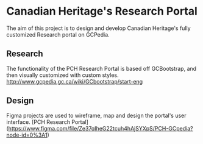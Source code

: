 # Canadian Heritage's Research Portal
The aim of this project is to design and develop Canadian Heritage's fully customized Research portal on GCPedia. 

## Research
The functionality of the PCH Research Portal is based off GCBootstrap, and then visually customized with custom styles. http://www.gcpedia.gc.ca/wiki/GCbootstrap/start-eng


## Design
Figma projects are used to wireframe, map and design the portal's user interface.
[PCH Research Portal] (https://www.figma.com/file/Ze37qIheG22tcuh4hAjSYXpS/PCH-GCpedia?node-id=0%3A1)
